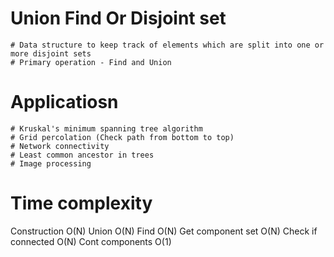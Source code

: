 # Union Find Or Disjoint set

    # Data structure to keep track of elements which are split into one or more disjoint sets
    # Primary operation - Find and Union

# Applicatiosn

    # Kruskal's minimum spanning tree algorithm
    # Grid percolation (Check path from bottom to top)
    # Network connectivity
    # Least common ancestor in trees
    # Image processing

# Time complexity

Construction O(N)
Union O(N)
Find O(N)
Get component set O(N)
Check if connected O(N)
Cont components O(1)
